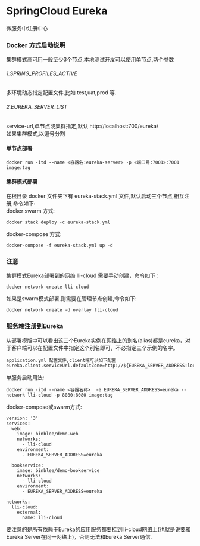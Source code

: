 # SpringCloud Eureka

微服务中注册中心

### Docker 方式启动说明

集群模式高可用一般至少3个节点,本地测试开发可以使用单节点,两个参数   

###### 1.SPRING_PROFILES_ACTIVE   
多环境动态指定配置文件,比如 test,uat,prod 等.  

###### 2.EUREKA_SERVER_LIST  
service-url,单节点或集群指定,默认 http://localhost:700/eureka/  
如果集群模式,以逗号分割


#### 单节点部署  

```
docker run -itd --name <容器名:eureka-server> -p <端口号:7001>:7001 image:tag
```


#### 集群模式部署  
在根目录 docker 文件夹下有 eureka-stack.yml 文件,默认启动三个节点,相互注册,命令如下:  
docker swarm 方式:  

```
docker stack deploy -c eureka-stack.yml 
```
 
docker-compose 方式:  

```
docker-compose -f eureka-stack.yml up -d
```

### 注意  
集群模式Eureka部署到的网络 lli-cloud 需要手动创建，命令如下：  

```
docker network create lli-cloud
```
如果是swarm模式部署,则需要在管理节点创建,命令如下:  

```
docker network create -d overlay lli-cloud
```

### 服务端注册到Eureka  
从部署模版中可以看出这三个Eureka实例在网络上的别名(alias)都是eureka，对于客户端可以在配置文件中指定这个别名即可，不必指定三个示例的名字。

```
application.yml 配置文件,client端可以如下配置
eureka.client.serviceUrl.defaultZone=http://${EUREKA_SERVER_ADDRESS:localhost}:7001/eureka/
```


单服务启动用法:

```
docker run -itd --name <容器名称>  -e EUREKA_SERVER_ADDRESS=eureka --network lli-cloud -p 8080:8080 image:tag
```


docker-compose或swarm方式:  

```
version: '3'
services:
  web:
    image: binblee/demo-web
    networks:
      - lli-cloud
    environment:
      - EUREKA_SERVER_ADDRESS=eureka

  bookservice:
    image: binblee/demo-bookservice
    networks:
      - lli-cloud
    environment:
      - EUREKA_SERVER_ADDRESS=eureka

networks:
  lli-cloud:
    external:
      name: lli-cloud
```

要注意的是所有依赖于Eureka的应用服务都要挂到lli-cloud网络上(也就是说要和Eureka Server在同一网络上)，否则无法和Eureka Server通信.
